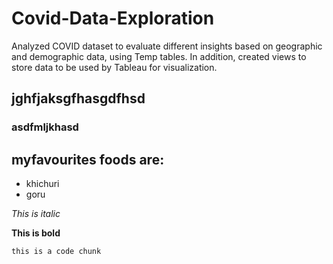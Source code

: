 # Covid-Data-Exploration
Analyzed COVID dataset to evaluate different insights based on geographic and demographic data, using Temp tables. In addition,  created views to store data to be used by Tableau for visualization.

## jghfjaksgfhasgdfhsd
### asdfmljkhasd

## myfavourites foods are: 
- khichuri
- goru




*This is italic*


**This is bold**

`this is a code chunk`


